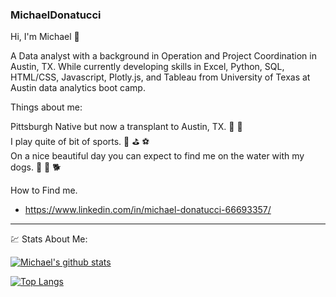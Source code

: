 ### MichaelDonatucci

Hi, I'm Michael :wave:

A Data analyst with a background in Operation and Project Coordination in Austin, TX.  While currently developing skills in Excel, Python, SQL, HTML/CSS, Javascript, Plotly.js, and Tableau from University of Texas at Austin data analytics boot camp. 

Things about me: 

Pittsburgh Native but now a transplant to Austin, TX. :bridge_at_night:  :bat: \
I play quite of bit of sports. :ice_hockey: :golf: :soccer: \
On a nice beautiful day you can expect to find me on the water with my dogs. :speedboat: :dog: :dog2:

How to Find me. 
  * https://www.linkedin.com/in/michael-donatucci-66693357/

________________________________________________________________________________________

:chart: Stats About Me:

[![Michael's github stats](https://github-readme-stats.vercel.app/api?username=michaeldonatucci9&count_private=true&show_icons=true&theme=radical&hide_rank=false)](https://github.com/anuraghazra/github-readme-stats)

[![Top Langs](https://github-readme-stats.vercel.app/api/top-langs/?username=michaeldonatucci9&layout=compact)](https://github.com/anuraghazra/github-readme-stats)

